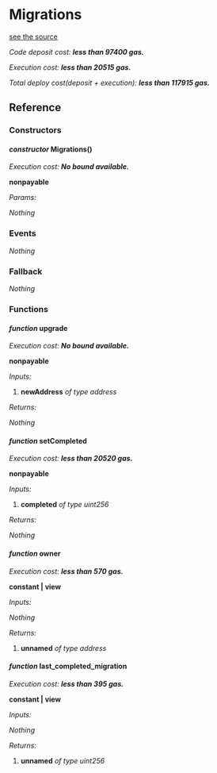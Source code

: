 # Migrations
[see the source](https://github.com/daostack/daostack/tree/master/contracts/Migrations.sol)

*Code deposit cost: **less than 97400 gas.***

*Execution cost: **less than 20515 gas.***

*Total deploy cost(deposit + execution): **less than 117915 gas.***

> 

## Reference
### Constructors
#### *constructor* Migrations()

*Execution cost: **No bound available.***

**nonpayable**

*Params:*

*Nothing*


### Events
*Nothing*
### Fallback
*Nothing*
### Functions
#### *function* upgrade

*Execution cost: **No bound available.***

**nonpayable**

*Inputs:*

1. **newAddress** *of type address*

*Returns:*

*Nothing*


#### *function* setCompleted

*Execution cost: **less than 20520 gas.***

**nonpayable**

*Inputs:*

1. **completed** *of type uint256*

*Returns:*

*Nothing*


#### *function* owner

*Execution cost: **less than 570 gas.***

**constant | view**

*Inputs:*

*Nothing*

*Returns:*

1. **unnamed** *of type address*


#### *function* last_completed_migration

*Execution cost: **less than 395 gas.***

**constant | view**

*Inputs:*

*Nothing*

*Returns:*

1. **unnamed** *of type uint256*


